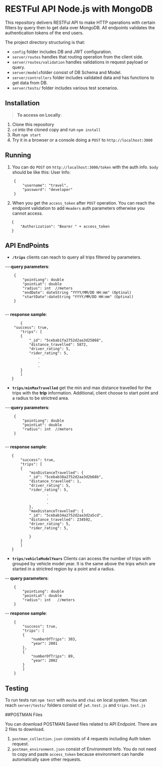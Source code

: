 
# RESTFul API Node.js with MongoDB 


This repository delivers RESTFul API to make HTTP operations with certain filters by query then to get data over MongoDB. All endpoints validates the authentication tokens of the end users.

The project directory structuring is that:
* `config` folder includes DB and JWT configuration.
* `server/routes` handles that routing operation from the client side. 
* `server/routes/validation` handles validations in request payload or query.
* `server/models`folder consist of DB Schema and Model.
* `server/controllers` folder includes validated data and has functions to get data from DB.
* `server/tests/` folder includes various test scenarios.

## Installation
> **To access on Locally**:
1. Clone this repository
2. `cd` into the cloned copy and run `npm install`
3. Run `npm start`
4. Try it in a browser or a console doing a `POST` to `http://localhost:3000`

## Running

1. You can do `POST` on `http://localhost:3000/token` with the auth info. `body` should be like this:
User Info:

```
    {
        "username": "travel",
        "password": "developer"
    }
```

2. When you get the `access_token` after `POST` operation. You can reach the endpoint validation to add `Headers` auth parameters otherwise you cannot access.
 ```
    {
        "Authorization": "Bearer " + access_token
    }
 ```

## API EndPoints

* **`/trips`** clients can reach to query all trips filtered by parameters.

---**query parameters**:

```
	{
	    "pointLong": double
	    "pointLat": double
	    "radius": int  //meters
	    "endDate": dateString "YYYY/MM/DD HH:mm" (Optinal)
	    "startDate":dateString "YYYY/MM/DD HH:mm" (Optinal)
	}
	
```
 -- **response sample**:
 
 ```
    	{
	 "success": true,
	    "trips": [
		{
		    "_id": "5cebab1fa2752d2aa3d25868",
		    "distance_travelled": 5872,
		    "driver_rating": 5,
		    "rider_rating": 5,
				.
				.
				.
		}
	    ]
	}
```
* **`trips/minMaxTravelled`** get the min and max distance travelled for the trips with the **trip** information. Additional, client choose to start point and a radius to be strictred area.

---**query parameters**:

```
	{
	    "pointLong": double
	    "pointLat": double
	    "radius": int  //meters
	}
	
```

-- **response sample**:
 
 ```
 	{
	    "success": true,
	    "trips": [
		{
		    "minDistanceTravelled": {
			"_id": "5cebab38a2752d2aa3d2b68b",
			"distance_travelled": 1,
			"driver_rating": 5,
			"rider_rating": 5,
					.
					.
					.
		    },
		    "maxDistanceTravelled": {
			"_id": "5cebab34a2752d2aa3d2a5cd",
			"distance_travelled": 234592,
			"driver_rating": 5,
			"rider_rating": 5,

		    }
		}
	    ]
	}

```
	
* **`trips/vehicleModelYears`** Clients can access the number of trips with grouped by vehicle model year. It is the same above the trips which are started in a strictred region  by a point and a radius.

-- **query parameters**:
```
	{
	    "pointLong": double
	    "pointLat": double
	    "radius": int   //meters
	}
```

-- **response sample**:

```
	{
	    "success": true,
	    "trips": [
		{
		    "numberOfTrips": 303,
		    "year": 2001
		},
		{
		    "numberOfTrips": 89,
		    "year": 2002
		}
	    ]
	}
```

## Testing

To run tests  run  `npm test` with `mocha` and `chai` on local system. You can reach `server/tests/` folders consist of `jwt.test.js` and `trips.test.js`

##POSTMAN Files

You can download POSTMAN Saved files related to API Endpoint. There are 2 files to download.
1. `postman_collection.json` consists of 4 requests including Auth token request.
2.  `postman_environment.json` consist of Environment Info. You do not need to copy and paste `access_token` because environment can handle automatically save other requests.

